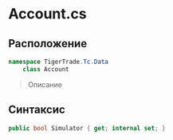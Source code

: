 
# Account.cs
## Расположение
```csharp
namespace TigerTrade.Tc.Data  
    class Account
```

> Описание

## Синтаксис
```csharp
public bool Simulator { get; internal set; }
```
